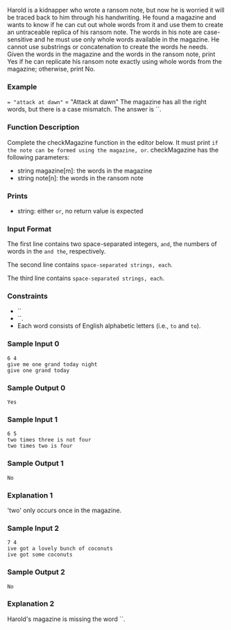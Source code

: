Harold is a kidnapper who wrote a ransom note, but now he is worried it will be traced back to him through his handwriting. He found a magazine and wants to know if he can cut out whole words from it and use them to create an untraceable replica of his ransom note. The words in his note are case-sensitive and he must use only whole words available in the magazine. He cannot use substrings or concatenation to create the words he needs.
Given the words in the magazine and the words in the ransom note, print Yes if he can replicate his ransom note exactly using whole words from the magazine; otherwise, print No.

### Example 

`` = "attack at dawn"
`` = "Attack at dawn" 
The magazine has all the right words, but there is a case mismatch. The answer is ``. 

### Function Description
Complete the checkMagazine function in the editor below. It must print `` if the note can be formed using the magazine, or ``. 
checkMagazine has the following parameters: 
- string magazine[m]: the words in the magazine 
- string note[n]: the words in the ransom note

### Prints 
- string: either `` or ``, no return value is expected

### Input Format
The first line contains two space-separated integers, `` and ``, the numbers of words in the `` and the ``, respectively. 

The second line contains `` space-separated strings, each ``. 

The third line contains `` space-separated strings, each ``. 

### Constraints
- `` 
- ``.
- Each word consists of English alphabetic letters (i.e., `` to `` and `` to ``).

### Sample Input 0
```
6 4
give me one grand today night
give one grand today
```

### Sample Output 0
```
Yes
```

### Sample Input 1
```
6 5
two times three is not four
two times two is four
```

### Sample Output 1
```
No
```

### Explanation 1
'two' only occurs once in the magazine.

### Sample Input 2
```
7 4
ive got a lovely bunch of coconuts
ive got some coconuts
```

### Sample Output 2
```
No
```

### Explanation 2
Harold's magazine is missing the word ``.

